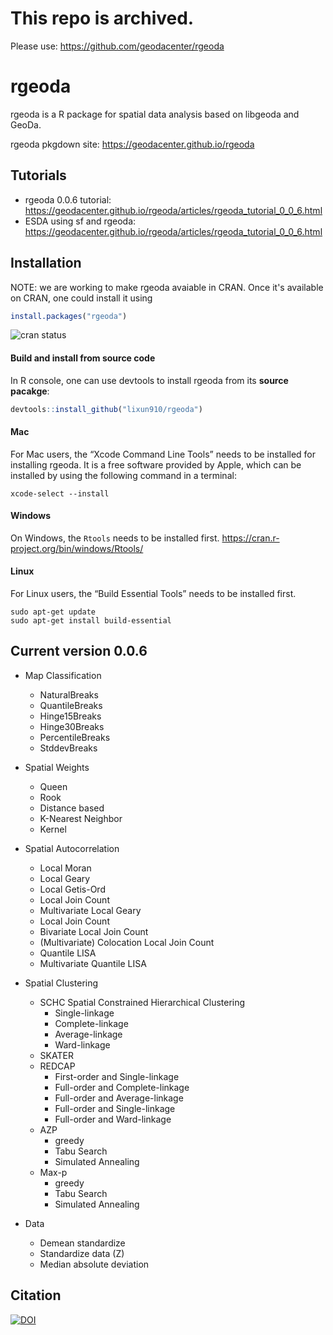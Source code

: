 # This repo is archived. 

Please use: https://github.com/geodacenter/rgeoda

# rgeoda

rgeoda is a R package for spatial data analysis based on libgeoda and GeoDa.
  
rgeoda pkgdown site: https://geodacenter.github.io/rgeoda

## Tutorials

* rgeoda 0.0.6 tutorial: https://geodacenter.github.io/rgeoda/articles/rgeoda_tutorial_0_0_6.html
* ESDA using sf and rgeoda: https://geodacenter.github.io/rgeoda/articles/rgeoda_tutorial_0_0_6.html

    
## Installation

NOTE: we are working to make rgeoda avaiable in CRAN. Once it's available on CRAN, one could install it using

```R
install.packages("rgeoda")
```

![cran status](https://www.r-pkg.org/badges/version/rgeoda)

#### Build and install from source code

In R console, one can use devtools to install rgeoda from its **source pacakge**:

```R
devtools::install_github("lixun910/rgeoda")
```

#### Mac

For Mac users, the “Xcode Command Line Tools” needs to be installed for installing rgeoda. It is a free software provided by Apple, which can be installed by using the following command in a terminal:
```
xcode-select --install 
```

#### Windows

On Windows, the `Rtools` needs to be installed first. https://cran.r-project.org/bin/windows/Rtools/

#### Linux

For Linux users, the “Build Essential Tools” needs to be installed first.
```
sudo apt-get update
sudo apt-get install build-essential
```

## Current version 0.0.6

* Map Classification
   * NaturalBreaks
   * QuantileBreaks
   * Hinge15Breaks
   * Hinge30Breaks
   * PercentileBreaks
   * StddevBreaks
   
* Spatial Weights
    * Queen
    * Rook
    * Distance based
    * K-Nearest Neighbor
    * Kernel
    
* Spatial Autocorrelation
    * Local Moran
    * Local Geary
    * Local Getis-Ord 
    * Local Join Count
    * Multivariate Local Geary
    * Local Join Count
    * Bivariate Local Join Count
    * (Multivariate) Colocation Local Join Count
    * Quantile LISA
    * Multivariate Quantile LISA

* Spatial Clustering
    * SCHC Spatial Constrained Hierarchical Clustering 
      * Single-linkage
      * Complete-linkage
      * Average-linkage
      * Ward-linkage
    * SKATER
    * REDCAP
      * First-order and Single-linkage
      * Full-order and Complete-linkage
      * Full-order and Average-linkage
      * Full-order and Single-linkage
      * Full-order and Ward-linkage
    * AZP
      * greedy
      * Tabu Search
      * Simulated Annealing
    * Max-p
      * greedy
      * Tabu Search
      * Simulated Annealing
      
* Data
  * Demean standardize
  * Standardize data (Z)
  * Median absolute deviation

## Citation

[![DOI](https://zenodo.org/badge/DOI/10.5281/zenodo.4437879.svg)](https://doi.org/10.5281/zenodo.4437879)
